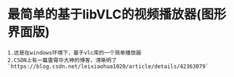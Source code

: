 # 最简单的基于libVLC的视频播放器(图形界面版)
    1.这是在windows环境下，基于vlc库的一个简单播放器
    2.CSDN上有一篇雷霄华大神的博客，清晰明了
    `https://blog.csdn.net/leixiaohua1020/article/details/42363079`
